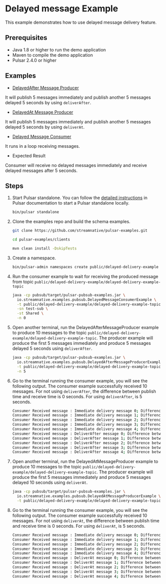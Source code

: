 # Delayed message Example

This example demonstrates how to use delayed message delivery feature.

## Prerequisites

- Java 1.8 or higher to run the demo application
- Maven to compile the demo application
- Pulsar 2.4.0 or higher

## Examples

- [DelayedAfter Message Producer](../src/main/java/io/streamnative/examples/pubsub/DelayedAfterMessageProducerExample.java) 

It will publish 5 messages immediately and publish another 5 messages delayed 5 seconds by using `deliverAfter`.

- [DelayedAt Message Producer](../src/main/java/io/streamnative/examples/pubsub/DelayedAtMessageProducerExample.java)  

It will publish 5 messages immediately and publish another 5 messages delayed 5 seconds by using `deliverAt`.

- [Delayed Message Consumer](../src/main/java/io/streamnative/examples/pubsub/DelayedMessageConsumerExample.java)

It runs in a loop receiving messages.

- Expected Result

Consumer will receive no delayed messages immediately and receive delayed messages after 5 seconds.

## Steps

1. Start Pulsar standalone. You can follow the [detailed instructions](http://pulsar.apache.org/docs/en/next/standalone/)
in Pulsar documentation to start a Pulsar standalone locally.
   ```bash
   bin/pulsar standalone
   ```

2. Clone the examples repo and build the schema examples.
   ```bash
   git clone https://github.com/streamnative/pulsar-examples.git
   ```
   ```bash
   cd pulsar-examples/clients
   ```
   ```bash
   mvn clean install -DskipTests
   ```

3. Create a namespace.
   ```bash
   bin/pulsar-admin namespaces create public/delayed-delivery-example
   ```

4. Run the consumer example to wait for receiving the produced message from topic `public/delayed-delivery-example/delayed-delivery-example-topic`
   ```bash
   java -cp pubsub/target/pulsar-pubsub-examples.jar \
     io.streamnative.examples.pubsub.DelayedMessageConsumerExample \
     -t public/delayed-delivery-example/delayed-delivery-example-topic \
     -sn test-sub \
     -st Shared \
     -n 0
   ```

5. Open another terminal, run the DelayedAfterMessageProducer example to produce 10 messages to the topic `public/delayed-delivery-example/delayed-delivery-example-topic`.
   The producer example will produce the first 5 messages immediately and produce 5 messages delayed 5 seconds using `deliverAfter`.
   ```bash
   java -cp pubsub/target/pulsar-pubsub-examples.jar \
     io.streamnative.examples.pubsub.DelayedAfterMessageProducerExample \
     -t public/delayed-delivery-example/delayed-delivery-example-topic \
     -n 5
   ```

6. Go to the terminal running the consumer example, you will see the following output. The consumer example successfully received
   10 messages. For not using `deliverAfter`, the difference between publish time and receive time is 0 seconds. For using `deliverAfter`, is 5 seconds.
    ```bash
    Consumer Received message : Immediate delivery message 0; Difference between publish time and receive time = 0 seconds
    Consumer Received message : Immediate delivery message 1; Difference between publish time and receive time = 0 seconds
    Consumer Received message : Immediate delivery message 2; Difference between publish time and receive time = 0 seconds
    Consumer Received message : Immediate delivery message 3; Difference between publish time and receive time = 0 seconds
    Consumer Received message : Immediate delivery message 4; Difference between publish time and receive time = 0 seconds
    Consumer Received message : DeliverAfter message 0; Difference between publish time and receive time = 5 seconds
    Consumer Received message : DeliverAfter message 1; Difference between publish time and receive time = 5 seconds
    Consumer Received message : DeliverAfter message 2; Difference between publish time and receive time = 5 seconds
    Consumer Received message : DeliverAfter message 3; Difference between publish time and receive time = 5 seconds
    Consumer Received message : DeliverAfter message 4; Difference between publish time and receive time = 5 seconds
    ```

7. Open another terminal, run the DelayedAtMessageProducer example to produce 10 messages to the topic `public/delayed-delivery-example/delayed-delivery-example-topic`.
   The producer example will produce the first 5 messages immediately and produce 5 messages delayed 10 seconds using `deliverAt`.
   ```bash
   java -cp pubsub/target/pulsar-pubsub-examples.jar \
     io.streamnative.examples.pubsub.DelayedAtMessageProducerExample \
     -t public/delayed-delivery-example/delayed-delivery-example-topic -n 5
   ```

8. Go to the terminal running the consumer example, you will see the following output. The consumer example successfully received
   10 messages. For not using `deliverAt`, the difference between publish time and receive time is 0 seconds. For using `deliverAt`, is 5 seconds.
    ```bash
    Consumer Received message : Immediate delivery message 0; Difference between publish time and receive time = 0 seconds
    Consumer Received message : Immediate delivery message 1; Difference between publish time and receive time = 0 seconds
    Consumer Received message : Immediate delivery message 2; Difference between publish time and receive time = 0 seconds
    Consumer Received message : Immediate delivery message 3; Difference between publish time and receive time = 0 seconds
    Consumer Received message : Immediate delivery message 4; Difference between publish time and receive time = 0 seconds
    Consumer Received message : DeliverAt message 0; Difference between publish time and receive time = 5 seconds
    Consumer Received message : DeliverAt message 1; Difference between publish time and receive time = 5 seconds
    Consumer Received message : DeliverAt message 2; Difference between publish time and receive time = 5 seconds
    Consumer Received message : DeliverAt message 3; Difference between publish time and receive time = 5 seconds
    Consumer Received message : DeliverAt message 4; Difference between publish time and receive time = 5 seconds
    ```
